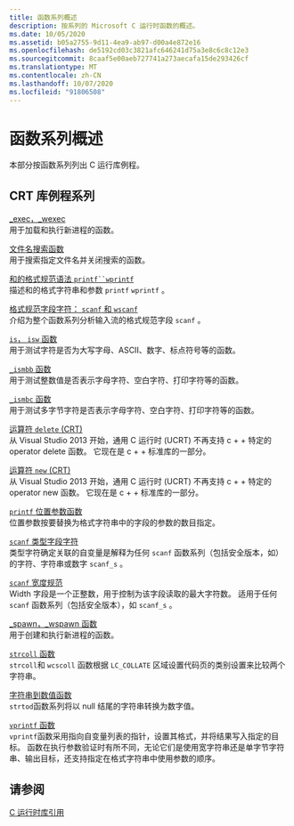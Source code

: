 ```yaml
---
title: 函数系列概述
description: 按系列的 Microsoft C 运行时函数的概述。
ms.date: 10/05/2020
ms.assetid: b05a2755-9d11-4ea9-ab97-d00a4e872e16
ms.openlocfilehash: de5192cd03c3821afc646241d75a3e8c6c8c12e3
ms.sourcegitcommit: 8caaf5e00aeb727741a273aecafa15de293426cf
ms.translationtype: MT
ms.contentlocale: zh-CN
ms.lasthandoff: 10/07/2020
ms.locfileid: "91806508"
---
```

# <a name="function-family-overview"></a>函数系列概述

本部分按函数系列列出 C 运行库例程。

## <a name="crt-library-routine-families"></a>CRT 库例程系列

[_exec，_wexec](exec-wexec-functions.md)\
用于加载和执行新进程的函数。

[文件名搜索函数](filename-search-functions.md)\
用于搜索指定文件名并关闭搜索的函数。

[和的格式规范语法 `printf``wprintf`](format-specification-syntax-printf-and-wprintf-functions.md)\
描述和的格式字符串和参数 `printf` `wprintf` 。

[格式规范字段字符： `scanf` 和 `wscanf`](format-specification-fields-scanf-and-wscanf-functions.md)\
介绍为整个函数系列分析输入流的格式规范字段 `scanf` 。

[`is`， `isw` 函数](is-isw-routines.md)\
用于测试字符是否为大写字母、ASCII、数字、标点符号等的函数。

[`_ismbb` 函数](ismbb-routines.md)\
用于测试整数值是否表示字母字符、空白字符、打印字符等的函数。

[`_ismbc` 函数](ismbc-routines.md)\
用于测试多字节字符是否表示字母字符、空白字符、打印字符等的函数。

[运算符 `delete` (CRT) ](delete-operator-crt.md)\
从 Visual Studio 2013 开始，通用 C 运行时 (UCRT) 不再支持 c + + 特定的 operator delete 函数。 它现在是 c + + 标准库的一部分。

[运算符 `new` (CRT) ](new-operator-crt.md)\
从 Visual Studio 2013 开始，通用 C 运行时 (UCRT) 不再支持 c + + 特定的 operator new 函数。 它现在是 c + + 标准库的一部分。

[`printf` 位置参数函数](printf-p-positional-parameters.md)\
位置参数按要替换为格式字符串中的字段的参数的数目指定。

[`scanf` 类型字段字符](scanf-type-field-characters.md)\
类型字符确定关联的自变量是解释为任何 `scanf` 函数系列（包括安全版本，如）的字符、字符串或数字 `scanf_s` 。

[`scanf` 宽度规范](scanf-width-specification.md)\
Width 字段是一个正整数，用于控制为该字段读取的最大字符数。 适用于任何 `scanf` 函数系列（包括安全版本），如 `scanf_s` 。

[_spawn，_wspawn 函数](spawn-wspawn-functions.md)\
用于创建和执行新进程的函数。

[`strcoll` 函数](strcoll-functions.md)\
`strcoll`和 `wcscoll` 函数根据 `LC_COLLATE` 区域设置代码页的类别设置来比较两个字符串。

[字符串到数值函数](string-to-numeric-value-functions.md)\
`strtod`函数系列将以 null 结尾的字符串转换为数字值。

[`vprintf` 函数](vprintf-functions.md)\
`vprintf`函数采用指向自变量列表的指针，设置其格式，并将结果写入指定的目标。 函数在执行参数验证时有所不同，无论它们是使用宽字符串还是单字节字符串、输出目标，还支持指定在格式字符串中使用参数的顺序。

## <a name="see-also"></a>请参阅

[C 运行时库引用](c-run-time-library-reference.md)
